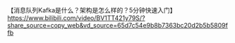 【消息队列Kafka是什么？架构是怎么样的？5分钟快速入门】 https://www.bilibili.com/video/BV1TT421y79S/?share_source=copy_web&vd_source=65d7c54e9b8b7363bc20d2b5b5809ffb